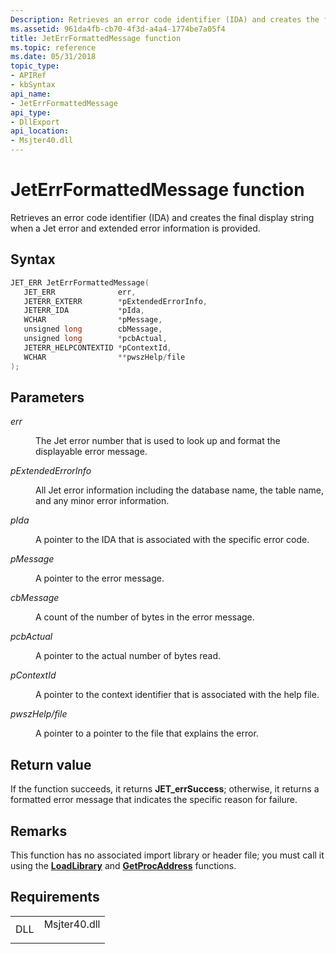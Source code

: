 ```yaml
---
Description: Retrieves an error code identifier (IDA) and creates the final display string when a Jet error and extended error information is provided.
ms.assetid: 961da4fb-cb70-4f3d-a4a4-1774be7a05f4
title: JetErrFormattedMessage function
ms.topic: reference
ms.date: 05/31/2018
topic_type: 
- APIRef
- kbSyntax
api_name: 
- JetErrFormattedMessage
api_type: 
- DllExport
api_location: 
- Msjter40.dll
---
```


# JetErrFormattedMessage function

Retrieves an error code identifier (IDA) and creates the final display string when a Jet error and extended error information is provided.

## Syntax


```C++
JET_ERR JetErrFormattedMessage(
   JET_ERR              err,
   JETERR_EXTERR        *pExtendedErrorInfo,
   JETERR_IDA           *pIda,
   WCHAR                *pMessage,
   unsigned long        cbMessage,
   unsigned long        *pcbActual,
   JETERR_HELPCONTEXTID *pContextId,
   WCHAR                **pwszHelp/file
);
```



## Parameters

<dl> <dt>

*err* 
</dt> <dd>

The Jet error number that is used to look up and format the displayable error message.

</dd> <dt>

*pExtendedErrorInfo* 
</dt> <dd>

All Jet error information including the database name, the table name, and any minor error information.

</dd> <dt>

*pIda* 
</dt> <dd>

A pointer to the IDA that is associated with the specific error code.

</dd> <dt>

*pMessage* 
</dt> <dd>

A pointer to the error message.

</dd> <dt>

*cbMessage* 
</dt> <dd>

A count of the number of bytes in the error message.

</dd> <dt>

*pcbActual* 
</dt> <dd>

A pointer to the actual number of bytes read.

</dd> <dt>

*pContextId* 
</dt> <dd>

A pointer to the context identifier that is associated with the help file.

</dd> <dt>

*pwszHelp/file* 
</dt> <dd>

A pointer to a pointer to the file that explains the error.

</dd> </dl>

## Return value

If the function succeeds, it returns **JET\_errSuccess**; otherwise, it returns a formatted error message that indicates the specific reason for failure.

## Remarks

This function has no associated import library or header file; you must call it using the [**LoadLibrary**](/windows/win32/api/libloaderapi/nf-libloaderapi-loadlibrarya) and [**GetProcAddress**](/windows/win32/api/libloaderapi/nf-libloaderapi-getprocaddress) functions.

## Requirements



|                |                                                                                         |
|----------------|-----------------------------------------------------------------------------------------|
| DLL<br/> | <dl> <dt>Msjter40.dll</dt> </dl> |



 

 